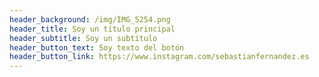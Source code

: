 ```yaml
---
header_background: /img/IMG_5254.png
header_title: Soy un título principal
header_subtitle: Soy un subtítulo
header_button_text: Soy texto del botón
header_button_link: https://www.instagram.com/sebastianfernandez.es
---
```


